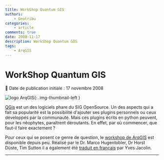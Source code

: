 ```yaml
---
title: WorkShop Quantum GIS
authors:
    - Geotribu
categories:
    - article
comments: true
date: 2008-11-17
description: WorkShop Quantum GIS
tags:
    - ArqGIS
---
```


# WorkShop Quantum GIS

:calendar: Date de publication initiale : 17 novembre 2008

![logo ArqGIS](https://cdn.geotribu.fr/img/logos-icones/logiciels_librairies/qgis.png "logo ArqGIS"){: .img-thumbnail-left }

[QGis](https://www.qgis.org/) est un des logiciels phare du SIG OpenSource. Un des aspects qui a fait sa popularité est la possibilité d'ajouter ses plugins personnels ou ceux développés par la communauté. Mais ces plugins écrits en python peuvent, pour les néophytes, paraîtrent déroutants. En effet, par où commencer, que faut-il faire exactement ?

Pour ceux qui se posent ce genre de question, le [workshop de ArqGIS](http://softlibre.gloobe.org/lib/exe/fetch.php/qgis/workshop/qgis_plugins_fr.tar.gz?id=qgis%3Aworkshop%3Aplugin&cache=cache) est disponible depuis peu. Réalisé par le Dr. Marco Hugentobler, Dr Horst Düste, Tim Sutton il a également été [traduit en français](http://softlibre.gloobe.org/doku.php/qgis/workshop/plugin) par Yves Jacolin.

----

<!-- geotribu:authors-block -->
